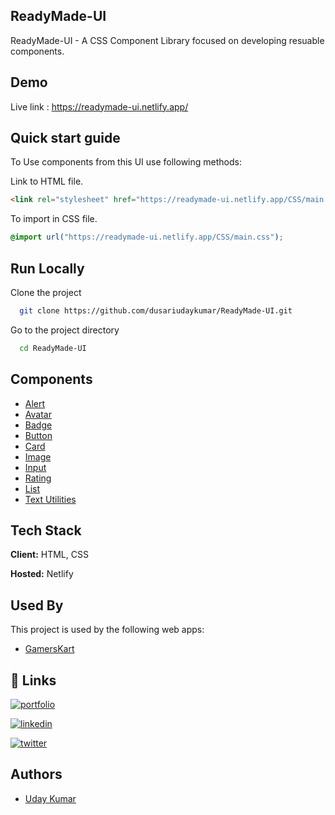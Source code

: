 ## ReadyMade-UI 

ReadyMade-UI -  A CSS Component Library focused on developing resuable components.

## Demo
Live link : https://readymade-ui.netlify.app/

## Quick start guide

To Use components from this UI use following methods:

Link to HTML file.

```html
<link rel="stylesheet" href="https://readymade-ui.netlify.app/CSS/main.css">
```

To import in CSS file.

```css
@import url("https://readymade-ui.netlify.app/CSS/main.css");
```

## Run Locally

Clone the project

```bash
  git clone https://github.com/dusariudaykumar/ReadyMade-UI.git
```

Go to the project directory

```bash
  cd ReadyMade-UI
```

## Components

- [Alert](https://readymade-ui.netlify.app/components/alert/alert)
- [Avatar](https://readymade-ui.netlify.app/components/avatar/avatar)
- [Badge](https://readymade-ui.netlify.app/components/badge/badge)
- [Button](https://readymade-ui.netlify.app/components/button/button)
- [Card](https://readymade-ui.netlify.app/components/card/card)
- [Image](https://readymade-ui.netlify.app/components/images/images)
- [Input](https://readymade-ui.netlify.app/components/input/input)
- [Rating](https://readymade-ui.netlify.app/components/ratings/rating)
- [List](https://readymade-ui.netlify.app/components/lists/lists)
- [Text Utilities](https://readymade-ui.netlify.app/components/textutilities/text-utilities)


## Tech Stack

**Client:** HTML, CSS

**Hosted:** Netlify

## Used By

This project is used by the following web apps:

- [GamersKart](https://gamerskart.netlify.app/)


## 🔗 Links

[![portfolio](https://img.shields.io/badge/my_portfolio-000?style=for-the-badge&logo=ko-fi&logoColor=white)](https://udaykumardusari.netlify.app/)

[![linkedin](https://img.shields.io/badge/linkedin-0A66C2?style=for-the-badge&logo=linkedin&logoColor=white)](https://www.linkedin.com/in/dusari-uday-kumar-bb2543207/)

[![twitter](https://img.shields.io/badge/twitter-1DA1F2?style=for-the-badge&logo=twitter&logoColor=white)](https://twitter.com/UdayKumarDusari)

## Authors

- [Uday Kumar](https://github.com/dusariudaykumar)



